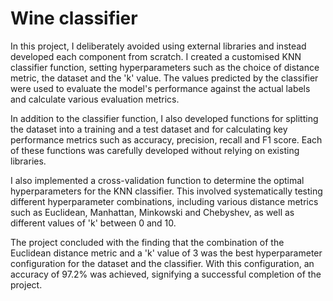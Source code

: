 # Wine classifier 
In this project, I deliberately avoided using external libraries and instead developed each component from scratch. I created a customised KNN classifier function, setting hyperparameters such as the choice of distance metric, the dataset and the 'k' value. The values predicted by the classifier were used to evaluate the model's performance against the actual labels and calculate various evaluation metrics.

In addition to the classifier function, I also developed functions for splitting the dataset into a training and a test dataset and for calculating key performance metrics such as accuracy, precision, recall and F1 score. Each of these functions was carefully developed without relying on existing libraries.

I also implemented a cross-validation function to determine the optimal hyperparameters for the KNN classifier. This involved systematically testing different hyperparameter combinations, including various distance metrics such as Euclidean, Manhattan, Minkowski and Chebyshev, as well as different values of 'k' between 0 and 10.

The project concluded with the finding that the combination of the Euclidean distance metric and a 'k' value of 3 was the best hyperparameter configuration for the dataset and the classifier. With this configuration, an accuracy of 97.2% was achieved, signifying a successful completion of the project.
